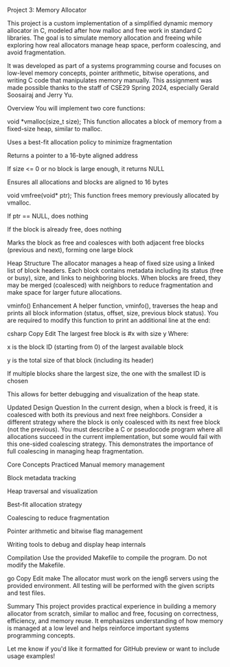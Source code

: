 Project 3: Memory Allocator

This project is a custom implementation of a simplified dynamic memory allocator in C, modeled after how malloc and free work in standard C libraries. The goal is to simulate memory allocation and freeing while exploring how real allocators manage heap space, perform coalescing, and avoid fragmentation.

It was developed as part of a systems programming course and focuses on low-level memory concepts, pointer arithmetic, bitwise operations, and writing C code that manipulates memory manually. This assignment was made possible thanks to the staff of CSE29 Spring 2024, especially Gerald Soosairaj and Jerry Yu.

Overview
You will implement two core functions:

void *vmalloc(size_t size);
This function allocates a block of memory from a fixed-size heap, similar to malloc.

Uses a best-fit allocation policy to minimize fragmentation

Returns a pointer to a 16-byte aligned address

If size <= 0 or no block is large enough, it returns NULL

Ensures all allocations and blocks are aligned to 16 bytes

void vmfree(void* ptr);
This function frees memory previously allocated by vmalloc.

If ptr == NULL, does nothing

If the block is already free, does nothing

Marks the block as free and coalesces with both adjacent free blocks (previous and next), forming one large block

Heap Structure
The allocator manages a heap of fixed size using a linked list of block headers. Each block contains metadata including its status (free or busy), size, and links to neighboring blocks. When blocks are freed, they may be merged (coalesced) with neighbors to reduce fragmentation and make space for larger future allocations.

vminfo() Enhancement
A helper function, vminfo(), traverses the heap and prints all block information (status, offset, size, previous block status). You are required to modify this function to print an additional line at the end:

csharp
Copy
Edit
The largest free block is #x with size y
Where:

x is the block ID (starting from 0) of the largest available block

y is the total size of that block (including its header)

If multiple blocks share the largest size, the one with the smallest ID is chosen

This allows for better debugging and visualization of the heap state.

Updated Design Question
In the current design, when a block is freed, it is coalesced with both its previous and next free neighbors. Consider a different strategy where the block is only coalesced with its next free block (not the previous). You must describe a C or pseudocode program where all allocations succeed in the current implementation, but some would fail with this one-sided coalescing strategy. This demonstrates the importance of full coalescing in managing heap fragmentation.

Core Concepts Practiced
Manual memory management

Block metadata tracking

Heap traversal and visualization

Best-fit allocation strategy

Coalescing to reduce fragmentation

Pointer arithmetic and bitwise flag management

Writing tools to debug and display heap internals

Compilation
Use the provided Makefile to compile the program. Do not modify the Makefile.

go
Copy
Edit
make
The allocator must work on the ieng6 servers using the provided environment. All testing will be performed with the given scripts and test files.

Summary
This project provides practical experience in building a memory allocator from scratch, similar to malloc and free, focusing on correctness, efficiency, and memory reuse. It emphasizes understanding of how memory is managed at a low level and helps reinforce important systems programming concepts.

Let me know if you'd like it formatted for GitHub preview or want to include usage examples!
